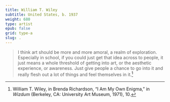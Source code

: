 ```yaml
---
title: William T. Wiley
subtitle: United States, b. 1937
weight: 680
type: artist
epub: false
grid: type-a
slug: .
---
```


>I think art should be more and more amoral, a realm of exploration. Especially in school, if you could just get that idea across to people, it just means a whole threshold of getting into art, or the aesthetic experience, or awareness. Just give people a chance to go into it and really flesh out a lot of things and feel themselves in it.[^1]

[^1]: William T. Wiley, in Brenda Richardson, “I Am My Own Enigma,” in *Wizdum* (Berkeley, CA: University Art Museum, 1971), 10.
